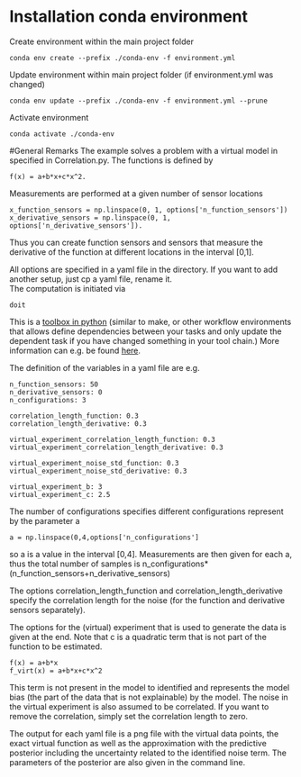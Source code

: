 # Installation conda environment
Create environment within the main project folder
```
conda env create --prefix ./conda-env -f environment.yml 
```

Update environment within main project folder (if environment.yml was changed)
```
conda env update --prefix ./conda-env -f environment.yml --prune
```

Activate environment
```
conda activate ./conda-env
```

#General Remarks
The example solves a problem with a virtual model in specified in Correlation.py. The functions is 
defined by
```
f(x) = a+b*x+c*x^2.
```
Measurements are performed at a given number of sensor locations
```
x_function_sensors = np.linspace(0, 1, options['n_function_sensors'])
x_derivative_sensors = np.linspace(0, 1, options['n_derivative_sensors']).
```
Thus you can create function sensors and sensors that measure the derivative of the function
at different locations in the interval [0,1].

All options are specified in a yaml file in the directory. If you want to add another setup, just cp a yaml file, rename it.  
The computation is initiated via
```
doit
```
This is a [toolbox in python](https://pydoit.org/) (similar to make, or other workflow environments that allows define dependencies between your tasks and only update the dependent task if you have changed something in your tool chain.)
More information can e.g. be found [here](https://bamresearch.github.io/Reproducible-Science/).

The definition of the variables in a yaml file are e.g.
```
n_function_sensors: 50
n_derivative_sensors: 0
n_configurations: 3

correlation_length_function: 0.3
correlation_length_derivative: 0.3

virtual_experiment_correlation_length_function: 0.3
virtual_experiment_correlation_length_derivative: 0.3

virtual_experiment_noise_std_function: 0.3
virtual_experiment_noise_std_derivative: 0.3

virtual_experiment_b: 3
virtual_experiment_c: 2.5
```
The number of configurations specifies different configurations represent by the parameter a
```
a = np.linspace(0,4,options['n_configurations']
```
so a is a value in the interval [0,4]. Measurements are then given for each a, thus the total number of 
samples is n_configurations*(n_function_sensors+n_derivative_sensors)

The options correlation_length_function and correlation_length_derivative specify the correlation 
length for the noise (for the function and derivative sensors separately). 

The options for the (virtual) experiment that is used to generate the data is given at the end. Note that c 
is a quadratic term that is not part of the function to be estimated.
```
f(x) = a+b*x
f_virt(x) = a+b*x+c*x^2
```
This term is not present in the model to identified and represents the model bias (the part of the data that is not explainable) by the model.
The noise in the virtual experiment is also assumed to be correlated. If you want to remove the correlation, simply set the correlation
length to zero. 

The output for each yaml file is a png file with the virtual data points, the exact virtual function as well as the approximation
with the predictive posterior including the uncertainty related to the identified noise term. The parameters of the posterior are also 
given in the command line.